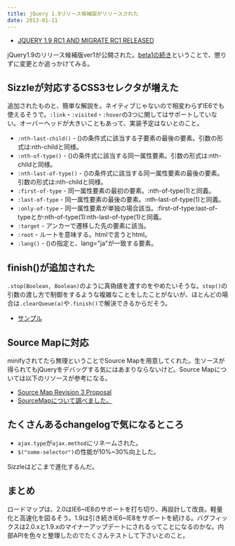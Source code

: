 ```yaml
---
title: jQuery 1.9リリース候補版がリリースされた
date: 2013-01-11
---
```


- [JQUERY 1.9 RC1 AND MIGRATE RC1 RELEASED](http://blog.jquery.com/2013/01/09/jquery-1-9-rc1-and-migrate-rc1-released/)

jQuery1.9のリリース候補版ver1が公開された。[beta1の続き](/posts/2012/jQuery-1-9/)ということで、懲りずに変更とか追っかけてみる。

## Sizzleが対応するCSS3セレクタが増えた

追加されたものと、簡単な解説を。ネイティブじゃないので相変わらずIE6でも使えるそうで。`:link`・`:visited`・`:hover`の3つに関してはサポートしていない。オーバーヘッドが大きいこともあって、実装予定はないとのこと。

- `:nth-last-child()` - ()の条件式に該当する子要素の最後の要素。引数の形式は:nth-childと同様。
- `:nth-of-type()` - ()の条件式に該当する同一属性要素。引数の形式は:nth-childと同様。
- `:nth-last-of-type()` - ()の条件式に該当する同一属性要素の最後の要素。引数の形式は:nth-childと同様。
- `:first-of-type` - 同一属性要素の最初の要素。:nth-of-type(1)と同義。
- `:last-of-type` - 同一属性要素の最後の要素。:nth-last-of-type(1)と同義。
- `:only-of-type` - 同一属性要素が単独の場合該当。:first-of-type:last-of-typeとか:nth-of-type(1):nth-last-of-type(1)と同義。
- `:target` - アンカーで遷移した先の要素に該当。
- `:root` - ルートを意味する。htmlで言うとhtml。
- `:lang()` - ()の指定と、lang="ja"が一致する要素。

## finish()が追加された

`.stop(Boolean, Boolean)`のように真偽値を渡すのをやめたいそうな。`stop()`の引数の渡し方で制御をするような複雑なことをしたことがないが、ほとんどの場合は`.clearQueue(a)`や`.finish()`で解決できるからだそう。

- [サンプル](http://jsfiddle.net/dmethvin/AFGgJ/)

## Source Mapに対応

minifyされてたら無理ということでSource Mapを用意してくれた。生ソースが得られてもjQueryをデバッグする気にはあまりならないけど。Source Mapについては以下のリソースが参考になる。

- [Source Map Revision 3 Proposal](https://docs.google.com/document/d/1U1RGAehQwRypUTovF1KRlpiOFze0b-_2gc6fAH0KY0k/edit?pli=1#heading=h.9ppdoan5f016)
- [SourceMapについて調べました。](http://maruta.be/intfloat_staff/144)

## たくさんあるchangelogで気になるところ

- `ajax.type`が`ajax.method`にリネームされた。
- `$("some-selector")`の性能が10%~30%向上した。

Sizzleはどこまで進化するんだ。

## まとめ

ロードマップは、2.0はIE6~IE8のサポートを打ち切り、再設計して改良。軽量化と高速化を図るそう。1.9は引き続きIE6~IE8をサポートを続ける。バグフィックスは2.0.xと1.9.xのマイナーアップデートにされるってことになるのかな。内部APIを色々と整理したのでたくさんテストして下さいとのこと。
